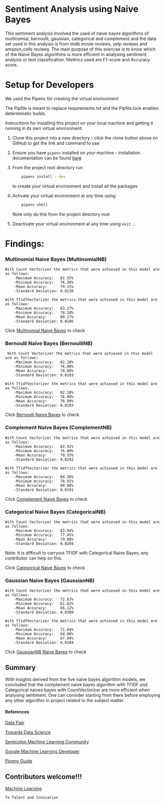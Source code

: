# Sentiment Analysis using Naive Bayes
This sentiment analysis involved the used of naive bayes algorithms of multinomial, bernoulli, gaussian, categorical and complement and the data set used in this analysis is from imdb movie reviews, yelp reviews and amazon_cells revieeq. The main purpose of this exercise is to know which of the Naive Bayes algorithms is more efficient in analysing sentiment analysis or text classification. Mettrics used are F1-score and Accuracy score.

# Setup for Developers 
We used the Pipenv for creating the virtual environment

The Pipfile  is meant to replace requirements.txt and the Pipfile.lock enables deterministic builds.

Instructions for installing this project on your local machine and getting it running in its own virtual environment.
1.  Clone this project into a new directory - click the clone button above on GitHub to get the link and command to use

2.  Ensure you have `pipenv` installed on your machine - installation  
 documentation can be found [here](https://docs.pipenv.org/en/latest/install)

3.  From the project root directory run
    ```bash 
        pipenv install --dev 
    ```
    to create your virtual environment and install all the packages
    
4.  Activate your virtual environment at any time using 
    ```bash 
        pipenv shell 
    ```
    Note only do this from the project directory root 
    
5.  Deactivate your virtual environment at any time using 
    `exit`
...


# Findings:
### Multinomial Naive Bayes (MultinomialNB)
    With Count Vectorizer the metrics that were achieved in this model are as follows:
        -Maximum Accuracy:   82.55%
        -Minimum Accuracy:   76.36%
        -Mean Accuracy:      79.15%
        -Standard Deviation: 0.0230
        
    With TfidfVectorizer the metrics that were achieved in this model are as follows:
        -Maximum Accuracy:   83.27%
        -Minimum Accuracy:   78.18%
        -Mean Accuracy:      80.17%
        -Standard Deviation: 0.0186

Click [Multinomial Naive Bayes](https://github.com/dhrey112/sentimentAnalysis-5_Naive_Bayes_model/blob/master/sentiment-analysis-with-gaussianNB.ipynb) to check
      
### Bernoulli Naive Bayes (BernoulliNB)
     With Count Vectorizer the metrics that were achieved in this model are as follows:
        -Maximum Accuracy:   82.18%
        -Minimum Accuracy:   76.00%
        -Mean Accuracy:      78.89%
        -Standard Deviation: 0.0193
        
    With TfidfVectorizer the metrics that were achieved in this model are as follows:
        -Maximum Accuracy:   82.18%
        -Minimum Accuracy:   76.00%
        -Mean Accuracy:      78.89%
        -Standard Deviation: 0.0193     
Click [Bernoulli Naive Bayes](https://github.com/dhrey112/sentimentAnalysis-5_Naive_Bayes_model/blob/master/sentiment-analysis-with-bernoulliNB.ipynb) to check
    
### Complement Naive Bayes (ComplementNB)
    With Count Vectorizer the metrics that were achieved in this model are as follows:
        -Maximum Accuracy:   82.91%
        -Minimum Accuracy:   76.00%
        -Mean Accuracy:      79.55%
        -Standard Deviation: 0.0242
      
    With TfidfVectorizer the metrics that were achieved in this model are as follows:
        -Maximum Accuracy:   84.36%
        -Minimum Accuracy:   78.91%
        -Mean Accuracy:      80.68%
        -Standard Deviation: 0.0191       
Click [Complement Naive Bayes](https://github.com/dhrey112/sentimentAnalysis-5_Naive_Bayes_model/blob/master/sentiment-analysis-with-complementNB.ipynb) to check
  
### Categorical Naive Bayes (CategoricalNB)
    With Count Vectorizer the metrics that were achieved in this model are as follows:
        -Maximum Accuracy:   83.94%
        -Minimum Accuracy:   77.45%
        -Mean Accuracy:      79.88%
        -Standard Deviation: 0.0204
        
Note: It is difficult to carryout TFIDF with Categorical Naive Bayes, any contributor can help on this.     

Click [Categorical Naive Bayes](https://github.com/dhrey112/sentimentAnalysis-5_Naive_Bayes_model/blob/master/sentiment-analysis-with-categoricalNB.ipynb) to check
    
### Gaussian Naive Bayes (GaussianNB)
    With Count Vectorizer the metrics that were achieved in this model are as follows:
        -Maximum Accuracy:   72.63%
        -Minimum Accuracy:   61.82%
        -Mean Accuracy:      66.12%
        -Standard Deviation: 0.0309

    With TfidfVectorizer the metrics that were achieved in this model are as follows:
        -Maximum Accuracy:   71.64%
        -Minimum Accuracy:   64.00%
        -Mean Accuracy:      67.94%
        -Standard Deviation: 0.0184
Click [GaussianNB Naive Bayes](https://github.com/dhrey112/sentimentAnalysis-5_Naive_Bayes_model/blob/master/sentiment-analysis-with-gaussianNB.ipynb) to check

## Summary
 With insights derived from the five naive bayes algorithm models, we concluded that the complement naive bayes algorithm with TFIDF and Categorical naives bayes with CountVectorizer are more efficient when analysing sentiment. One can consider starting from there before employing any other algorithm in project related to the subject matter.
 

#### References
 [Data Flair](https://data-flair.training/)
 
 [Towards Data Science](https://towardsdatascience.com)
 
 [Semicolon Machine Learning Community](https://semicolon.africa)
 
 [Google Machine Learning Developer](https://developers.google.com/machine-learning)
 
 [Pipenv Guide](https://realpython.com/pipenv-guide/)
 
## Contributors welcome!!!
[Machine Learning]()

```bash
To Talent and Innovation
```